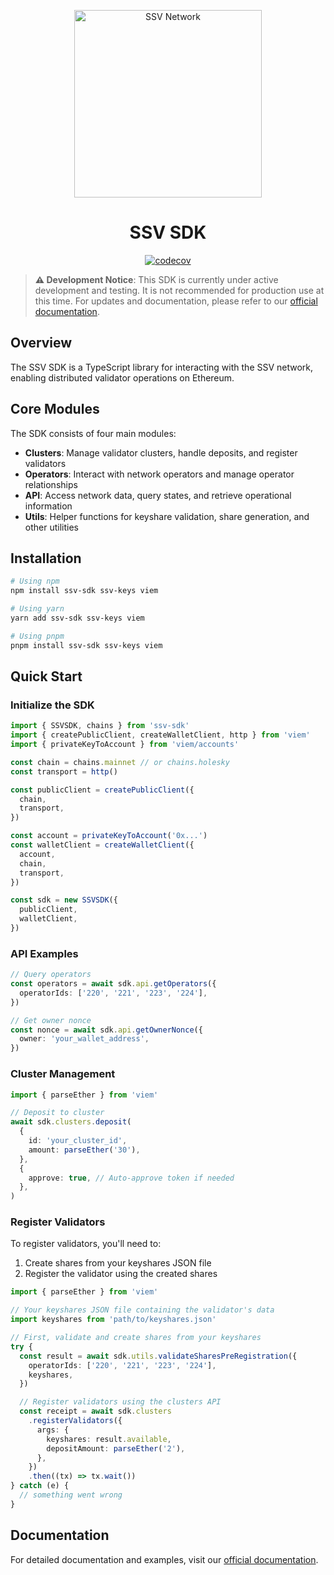 <p align="center">
  <img src="https://ssv.network/wp-content/uploads/2024/06/full_logo_white.svg" alt="SSV Network" width="300"/>
</p>

<h1 align="center">SSV SDK</h1>

<p align="center">
  <a href="https://codecov.io/gh/ssvlabs/ssv-sdk">
    <img src="https://codecov.io/gh/ssvlabs/ssv-sdk/graph/badge.svg?token=2j2HCF1fSb" alt="codecov"/>
  </a>
</p>

> **⚠️ Development Notice**: This SDK is currently under active development and testing. It is not recommended for production use at this time. For updates and documentation, please refer to our [official documentation](https://docs.ssv.network).

## Overview

The SSV SDK is a TypeScript library for interacting with the SSV network, enabling distributed validator operations on Ethereum.

## Core Modules

The SDK consists of four main modules:

- **Clusters**: Manage validator clusters, handle deposits, and register validators
- **Operators**: Interact with network operators and manage operator relationships
- **API**: Access network data, query states, and retrieve operational information
- **Utils**: Helper functions for keyshare validation, share generation, and other utilities

## Installation

```bash
# Using npm
npm install ssv-sdk ssv-keys viem

# Using yarn
yarn add ssv-sdk ssv-keys viem

# Using pnpm
pnpm install ssv-sdk ssv-keys viem
```

## Quick Start

### Initialize the SDK

```typescript
import { SSVSDK, chains } from 'ssv-sdk'
import { createPublicClient, createWalletClient, http } from 'viem'
import { privateKeyToAccount } from 'viem/accounts'

const chain = chains.mainnet // or chains.holesky
const transport = http()

const publicClient = createPublicClient({
  chain,
  transport,
})

const account = privateKeyToAccount('0x...')
const walletClient = createWalletClient({
  account,
  chain,
  transport,
})

const sdk = new SSVSDK({
  publicClient,
  walletClient,
})
```

### API Examples

```typescript
// Query operators
const operators = await sdk.api.getOperators({
  operatorIds: ['220', '221', '223', '224'],
})

// Get owner nonce
const nonce = await sdk.api.getOwnerNonce({
  owner: 'your_wallet_address',
})
```

### Cluster Management

```typescript
import { parseEther } from 'viem'

// Deposit to cluster
await sdk.clusters.deposit(
  {
    id: 'your_cluster_id',
    amount: parseEther('30'),
  },
  {
    approve: true, // Auto-approve token if needed
  },
)
```

### Register Validators
To register validators, you'll need to:

1. Create shares from your keyshares JSON file
2. Register the validator using the created shares
```typescript
import { parseEther } from 'viem'

// Your keyshares JSON file containing the validator's data
import keyshares from 'path/to/keyshares.json'

// First, validate and create shares from your keyshares
try {
  const result = await sdk.utils.validateSharesPreRegistration({
    operatorIds: ['220', '221', '223', '224'],
    keyshares,
  })

  // Register validators using the clusters API
  const receipt = await sdk.clusters
    .registerValidators({
      args: {
        keyshares: result.available,
        depositAmount: parseEther('2'),
      },
    })
    .then((tx) => tx.wait())
} catch (e) {
  // something went wrong
}
```

## Documentation

For detailed documentation and examples, visit our [official documentation](https://docs.ssv.network).
